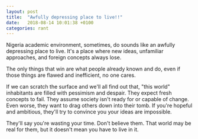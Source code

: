 ```yaml
---
layout: post
title:  "Awfully depressing place to live!!"
date:   2018-08-14 10:01:38 +0100
categories: rant
---
```

Nigeria academic environment, sometimes, do sounds like an awfully depressing place to live. It's a place where new ideas, unfamiliar approaches, and foreign concepts always lose. 

The only things that win are what people already known and do, even if those things are flawed and inefficient, no one cares.

If we can scratch the surface and we'll all find out that, "this world" inhabitants  are filled with pessimism and despair. They expect fresh concepts to fail. 
They assume society isn't ready for or capable of change. Even worse, they want to drag others down into their tomb. If you're hopeful and ambitious, they'll try to convince you your ideas are impossible.

They'll say you're wasting your time. Don't believe them. That world may be real for them, but it doesn't mean you have to live in it.


[jekyll-docs]: https://jekyllrb.com/docs/home
[jekyll-gh]:   https://github.com/jekyll/jekyll
[jekyll-talk]: https://talk.jekyllrb.com/
